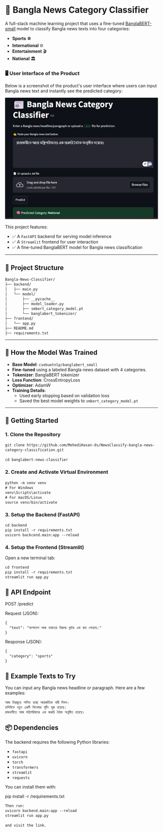 # 📰 Bangla News Category Classifier

A full-stack machine learning project that uses a fine-tuned [BanglaBERT-small](https://huggingface.co/csebuetnlp/banglabert_small) model to classify Bangla news texts into four categories:

* **Sports** ⚽
* **International** 🌐
* **Entertainment** 🎬
* **National** 🏛️

### 🖥️ User Interface of the Product

Below is a screenshot of the product's user interface where users can input Bangla news text and instantly see the predicted category:

![User Interface](user_interface.png)



This project features:
- ✅ A `FastAPI` backend for serving model inference
- ✅ A `Streamlit` frontend for user interaction
- ✅ A fine-tuned BanglaBERT model for Bangla news classification

---

## 📂 Project Structure
```
Bangla-News-Classifier/
├── backend/
│   ├── main.py
│   └── model/
│       ├── __pycache__
│       ├── model_loader.py
│       ├── smbert_category_model.pt
│       └── banglabert_tokenizer/
├── frontend/
│   └── app.py
├── README.md
├── requirements.txt

```


---

## 🧠 How the Model Was Trained

- **Base Model**: `csebuetnlp/banglabert_small`
- **Fine-tuned** using a labeled Bangla news dataset with 4 categories.
- **Tokenizer**: BanglaBERT tokenizer
- **Loss Function**: CrossEntropyLoss
- **Optimizer**: AdamW
- **Training Details**:
  - Used early stopping based on validation loss
  - Saved the best model weights to `smbert_category_model.pt`

---

## 🚀 Getting Started

### 1. Clone the Repository

```
git clone https://github.com/MehediHasan-ds/NewsClassify-bangla-news-category-classification.git

cd banglabert-news-classifier
```

### 2. Create and Activate Virtual Environment
```
python -m venv venv
# For Windows
venv\Scripts\activate
# For macOS/Linux
source venv/bin/activate

```

###  3. Setup the Backend (FastAPI)

```
cd backend
pip install -r requirements.txt
uvicorn backcend.main:app --reload

```

### 4. Setup the Frontend (Streamlit)
Open a new terminal tab:

```
cd frontend
pip install -r requirements.txt
streamlit run app.py

```
## 📮 API Endpoint
POST /predict

Request (JSON):

```
{
  "text": "বাংলাদেশ আজ ভারতের বিরুদ্ধে দুর্দান্ত এক জয় পেয়েছে।"
}

```
Response (JSON):

```
{
  "category": "sports"
}

```

## 📌 Example Texts to Try
You can input any Bangla news headline or paragraph. Here are a few examples:
```
আজ বিশ্বজুড়ে পালিত হচ্ছে আন্তর্জাতিক নারী দিবস।
ঢালিউডে নতুন একটি সিনেমার শুটিং শুরু হয়েছে।
রাজধানীতে আজ মন্ত্রিপরিষদের এক জরুরি বৈঠক অনুষ্ঠিত হয়েছে।

```

## 📦 Dependencies


The backend requires the following Python libraries:

- `fastapi`
- `uvicorn`
- `torch`
- `transformers`
- `streamlit`
- `requests`

You can install them with:

pip install -r /requirements.txt

```
Then run:
uvicorn backend.main:app --reload
streamlit run app.py

and visit the link.
